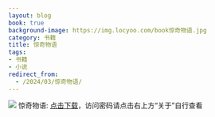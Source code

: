 ```yaml
---
layout: blog
book: true
background-image: https://img.locyoo.com/book惊奇物语.jpg
category: 书籍
title: 惊奇物语
tags:
- 书籍
- 小说
redirect_from:
  - /2024/03/惊奇物语/
---
```

![](https://img.locyoo.com/book惊奇物语.jpg)
惊奇物语: <a name = "ref1" href="https://089m.com/f/50983618-1314476669-0bb369?p=3619">点击下载</a>，访问密码请点击右上方“关于”自行查看